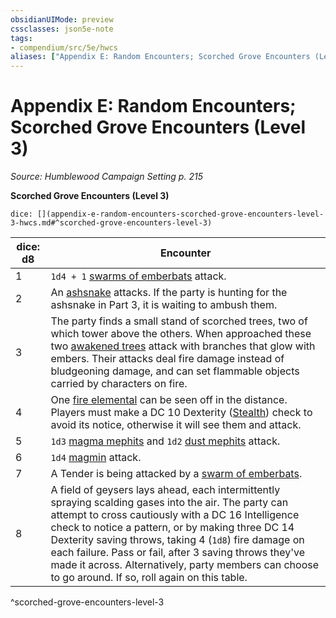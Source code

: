 ```yaml
---
obsidianUIMode: preview
cssclasses: json5e-note
tags:
- compendium/src/5e/hwcs
aliases: ["Appendix E: Random Encounters; Scorched Grove Encounters (Level 3)"]
---
```

# Appendix E: Random Encounters; Scorched Grove Encounters (Level 3)
*Source: Humblewood Campaign Setting p. 215* 

**Scorched Grove Encounters (Level 3)**

`dice: [](appendix-e-random-encounters-scorched-grove-encounters-level-3-hwcs.md#^scorched-grove-encounters-level-3)`

| dice: d8 | Encounter |
|----------|-----------|
| 1 | `1d4 + 1` [swarms of emberbats](/Systems/5e/bestiary/beast/swarm-of-emberbats-hwcs.md) attack. |
| 2 | An [ashsnake](/Systems/5e/bestiary/monstrosity/ashsnake-hwcs.md) attacks. If the party is hunting for the ashsnake in Part 3, it is waiting to ambush them. |
| 3 | The party finds a small stand of scorched trees, two of which tower above the others. When approached these two [awakened trees](/Systems/5e/bestiary/plant/awakened-tree.md) attack with branches that glow with embers. Their attacks deal fire damage instead of bludgeoning damage, and can set flammable objects carried by characters on fire. |
| 4 | One [fire elemental](/Systems/5e/bestiary/elemental/fire-elemental.md) can be seen off in the distance. Players must make a DC 10 Dexterity ([Stealth](/Systems/5e/rules/skills.md#Stealth)) check to avoid its notice, otherwise it will see them and attack.  |
| 5 | `1d3` [magma mephits](/Systems/5e/bestiary/elemental/magma-mephit.md) and `1d2` [dust mephits](/Systems/5e/bestiary/elemental/dust-mephit.md) attack. |
| 6 | `1d4` [magmin](/Systems/5e/bestiary/elemental/magmin.md) attack. |
| 7 | A Tender is being attacked by a [swarm of emberbats](/Systems/5e/bestiary/beast/swarm-of-emberbats-hwcs.md). |
| 8 | A field of geysers lays ahead, each intermittently spraying scalding gases into the air. The party can attempt to cross cautiously with a DC 16 Intelligence check to notice a pattern, or by making three DC 14 Dexterity saving throws, taking 4 (`1d8`) fire damage on each failure. Pass or fail, after 3 saving throws they've made it across. Alternatively, party members can choose to go around. If so, roll again on this table. |
^scorched-grove-encounters-level-3